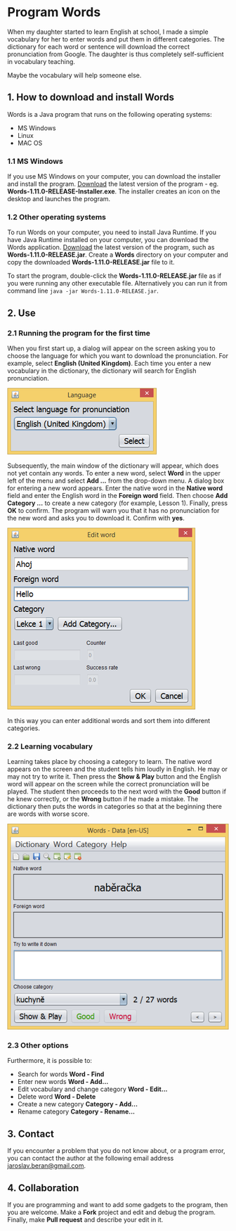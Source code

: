 # Program Words

When my daughter started to learn English at school, I made a simple vocabulary for her to enter words and put them in different categories. The dictionary for each word or sentence will download the correct pronunciation from Google. The daughter is thus completely self-sufficient in vocabulary teaching.

Maybe the vocabulary will help someone else.

## 1. How to download and install Words

Words is a Java program that runs on the following operating systems:

* MS Windows
* Linux
* MAC OS

### 1.1 MS Windows

If you use MS Windows on your computer, you can download the installer and install the program. [Download](https://github.com/berk76/words/releases/latest) the latest version of the program - eg. __Words-1.11.0-RELEASE-Installer.exe__. The installer creates an icon on the desktop and launches the program.

### 1.2 Other operating systems

To run Words on your computer, you need to install Java Runtime. If you have Java Runtime installed on your computer, you can download the Words application. [Download](https://github.com/berk76/words/releases/latest) the latest version of the program, such as __Words-1.11.0-RELEASE.jar__. Create a __Words__ directory on your computer and copy the downloaded __Words-1.11.0-RELEASE.jar__ file to it.  

To start the program, double-click the __Words-1.11.0-RELEASE.jar__ file as if you were running any other executable file. Alternatively you can run it from command line `java -jar Words-1.11.0-RELEASE.jar`.

## 2. Use

### 2.1 Running the program for the first time

When you first start up, a dialog will appear on the screen asking you to choose the language for which you want to download the pronunciation. For example, select __English (United Kingdom)__. Each time you enter a new vocabulary in the dictionary, the dictionary will search for English pronunciation.

![Language chooser](../gfx/LangChooser.png)

Subsequently, the main window of the dictionary will appear, which does not yet contain any words. To enter a new word, select __Word__ in the upper left of the menu and select __Add ...__ from the drop-down menu. A dialog box for entering a new word appears. Enter the native word in the __Native word__ field and enter the English word in the __Foreign word__ field. Then choose __Add Category ...__ to create a new category (for example, Lesson 1). Finally, press __OK__ to confirm. The program will warn you that it has no pronunciation for the new word and asks you to download it. Confirm with __yes__.

![Edit word](../gfx/EditWord.png)

In this way you can enter additional words and sort them into different categories.

### 2.2 Learning vocabulary

Learning takes place by choosing a category to learn. The native word appears on the screen and the student tells him loudly in English. He may or may not try to write it. Then press the __Show & Play__ button and the English word will appear on the screen while the correct pronunciation will be played. The student then proceeds to the next word with the __Good__ button if he knew correctly, or the __Wrong__ button if he made a mistake. The dictionary then puts the words in categories so that at the beginning there are words with worse score.

![Main window](../gfx/Words.png)
 
### 2.3 Other options

Furthermore, it is possible to:

* Search for words __Word - Find__
* Enter new words __Word - Add...__
* Edit vocabulary and change category __Word - Edit...__
* Delete word __Word - Delete__
* Create a new category __Category - Add...__
* Rename category __Category - Rename...__

## 3. Contact

If you encounter a problem that you do not know about, or a program error, you can contact the author at the following email address [jaroslav.beran@gmail.com](mailto:jaroslav.beran@gmail.com).  

## 4. Collaboration

If you are programming and want to add some gadgets to the program, then you are welcome. Make a __Fork__ project and edit and debug the program. Finally, make __Pull request__ and describe your edit in it.
